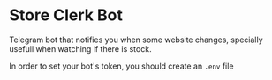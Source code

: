 # Store Clerk Bot

Telegram bot that notifies you when some website changes, specially usefull when watching if there is stock.

In order to set your bot's token, you should create an `.env` file
